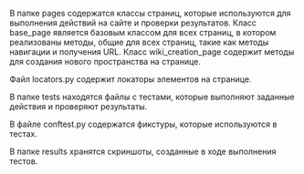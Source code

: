 В папке pages содержатся классы страниц, которые используются для выполнения действий на сайте и проверки результатов. Класс base_page является базовым классом для всех страниц, в котором реализованы методы, общие для всех страниц, такие как методы навигации и получения URL. Класс wiki_creation_page содержит методы для создания нового пространства на странице.

Файл locators.py содержит локаторы элементов на странице.

В папке tests находятся файлы с тестами, которые выполняют заданные действия и проверяют результаты.

В файле conftest.py содержатся фикстуры, которые используются в тестах.

В папке results хранятся скриншоты, созданные в ходе выполнения тестов.